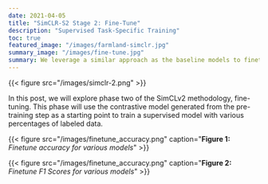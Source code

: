 ```yaml
---
date: 2021-04-05
title: "SimCLR-S2 Stage 2: Fine-Tune"
description: "Supervised Task-Specific Training"
toc: true
featured_image: "/images/farmland-simclr.jpg"
summary_image: "/images/fine-tune.jpg"
summary: We leverage a similar approach as the baseline models to finetune our pretrained contrastive learning model. Multiple CNN architectures and data splits are trained as well as some hyper parameter tuning to maximize performance of the fine-tuned model.
---
```


{{< figure src="/images/simclr-2.png" >}}

In this post, we will explore phase two of the SimCLv2 methodology, fine-tuning. This phase will use the contrastive model generated from the pre-training step as a starting point to train a supervised model with various percentages of labeled data.

{{< figure src="/images/finetune_accuracy.png" caption="**Figure 1:** *Finetune accuracy for various models*" >}}

{{< figure src="/images/finetune_accuracy.png" caption="**Figure 2:** *Finetune F1 Scores for various models*" >}}
